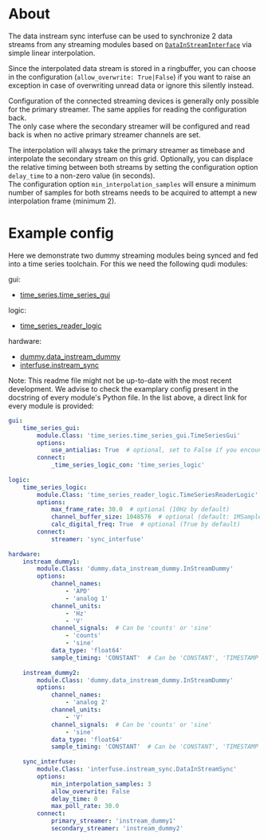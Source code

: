 # About

The data instream sync interfuse can be used to synchronize 2 data streams from any streaming modules 
based on [`DataInStreamInterface`](https://github.com/Ulm-IQO/qudi-iqo-modules/blob/main/src/qudi/interface/data_instream_interface.py)
via simple linear interpolation.

Since the interpolated data stream is stored in a ringbuffer, you can choose in the configuration
(`allow_overwrite: True|False`) if you want to raise an exception in case of overwriting unread
data or ignore this silently instead.

Configuration of the connected streaming devices is generally only possible for the primary 
streamer. The same applies for reading the configuration back.  
The only case where the secondary streamer will be configured and read back is when no active 
primary streamer channels are set.

The interpolation will always take the primary streamer as timebase and interpolate the secondary 
stream on this grid. Optionally, you can displace the relative timing between both streams by 
setting the configuration option `delay_time` to a non-zero value (in seconds).  
The configuration option `min_interpolation_samples` will ensure a minimum number of samples for 
both streams needs to be acquired to attempt a new interpolation frame (minimum 2).


# Example config

Here we demonstrate two dummy streaming modules being synced and fed into a time series toolchain.
For this we need the following qudi modules:

gui:
- [time_series.time_series_gui](https://github.com/Ulm-IQO/qudi-iqo-modules/blob/main/src/qudi/gui/time_series/time_series_gui.py)

logic:
- [time_series_reader_logic](https://github.com/Ulm-IQO/qudi-iqo-modules/blob/main/src/qudi/logic/time_series_reader_logic.py)

hardware:
- [dummy.data_instream_dummy](https://github.com/Ulm-IQO/qudi-iqo-modules/blob/main/src/qudi/hardware/dummy/data_instream_dummy.py)
- [interfuse.instream_sync](https://github.com/Ulm-IQO/qudi-iqo-modules/blob/main/src/qudi/hardware/interfuse/instream_sync.py)

Note: This readme file might not be up-to-date with the most recent development. We advise to check
the examplary config present in the docstring of every module's Python file. In the list above, a 
direct link for every module is provided:

```yaml
gui:
    time_series_gui:
        module.Class: 'time_series.time_series_gui.TimeSeriesGui'
        options:
            use_antialias: True  # optional, set to False if you encounter performance issues
        connect:
            _time_series_logic_con: 'time_series_logic'
            
logic:
    time_series_logic:
        module.Class: 'time_series_reader_logic.TimeSeriesReaderLogic'
        options:
            max_frame_rate: 30.0  # optional (10Hz by default)
            channel_buffer_size: 1048576  # optional (default: 1MSample)
            calc_digital_freq: True  # optional (True by default)
        connect:
            streamer: 'sync_interfuse'
            
hardware:
    instream_dummy1:
        module.Class: 'dummy.data_instream_dummy.InStreamDummy'
        options:
            channel_names:
                - 'APD'
                - 'analog 1'
            channel_units:
                - 'Hz'
                - 'V'
            channel_signals:  # Can be 'counts' or 'sine'
                - 'counts'
                - 'sine'
            data_type: 'float64'
            sample_timing: 'CONSTANT'  # Can be 'CONSTANT', 'TIMESTAMP' or 'RANDOM'
            
    instream_dummy2:
        module.Class: 'dummy.data_instream_dummy.InStreamDummy'
        options:
            channel_names:
                - 'analog 2'
            channel_units:
                - 'V'
            channel_signals:  # Can be 'counts' or 'sine'
                - 'sine'
            data_type: 'float64'
            sample_timing: 'CONSTANT'  # Can be 'CONSTANT', 'TIMESTAMP' or 'RANDOM'
    
    sync_interfuse:
        module.Class: 'interfuse.instream_sync.DataInStreamSync'
        options:
            min_interpolation_samples: 3
            allow_overwrite: False
            delay_time: 0
            max_poll_rate: 30.0
        connect:
            primary_streamer: 'instream_dummy1'
            secondary_streamer: 'instream_dummy2'
```
